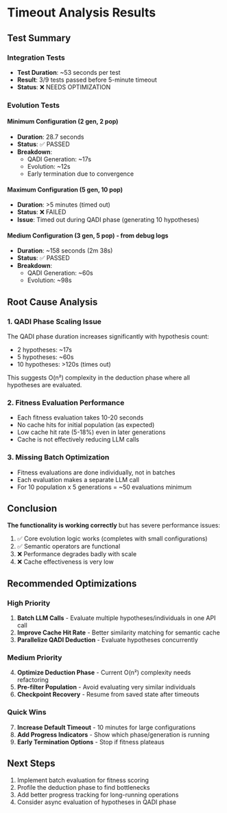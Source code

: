# Timeout Analysis Results

## Test Summary

### Integration Tests
- **Test Duration**: ~53 seconds per test
- **Result**: 3/9 tests passed before 5-minute timeout
- **Status**: ❌ NEEDS OPTIMIZATION

### Evolution Tests

#### Minimum Configuration (2 gen, 2 pop)
- **Duration**: 28.7 seconds
- **Status**: ✅ PASSED
- **Breakdown**:
  - QADI Generation: ~17s
  - Evolution: ~12s
  - Early termination due to convergence

#### Maximum Configuration (5 gen, 10 pop)  
- **Duration**: >5 minutes (timed out)
- **Status**: ❌ FAILED
- **Issue**: Timed out during QADI phase (generating 10 hypotheses)

#### Medium Configuration (3 gen, 5 pop) - from debug logs
- **Duration**: ~158 seconds (2m 38s)
- **Status**: ✅ PASSED
- **Breakdown**:
  - QADI Generation: ~60s
  - Evolution: ~98s

## Root Cause Analysis

### 1. **QADI Phase Scaling Issue**
The QADI phase duration increases significantly with hypothesis count:
- 2 hypotheses: ~17s
- 5 hypotheses: ~60s  
- 10 hypotheses: >120s (times out)

This suggests O(n²) complexity in the deduction phase where all hypotheses are evaluated.

### 2. **Fitness Evaluation Performance**
- Each fitness evaluation takes 10-20 seconds
- No cache hits for initial population (as expected)
- Low cache hit rate (5-18%) even in later generations
- Cache is not effectively reducing LLM calls

### 3. **Missing Batch Optimization**
- Fitness evaluations are done individually, not in batches
- Each evaluation makes a separate LLM call
- For 10 population x 5 generations = ~50 evaluations minimum

## Conclusion

**The functionality is working correctly** but has severe performance issues:

1. ✅ Core evolution logic works (completes with small configurations)
2. ✅ Semantic operators are functional
3. ❌ Performance degrades badly with scale
4. ❌ Cache effectiveness is very low

## Recommended Optimizations

### High Priority
1. **Batch LLM Calls** - Evaluate multiple hypotheses/individuals in one API call
2. **Improve Cache Hit Rate** - Better similarity matching for semantic cache
3. **Parallelize QADI Deduction** - Evaluate hypotheses concurrently

### Medium Priority  
4. **Optimize Deduction Phase** - Current O(n²) complexity needs refactoring
5. **Pre-filter Population** - Avoid evaluating very similar individuals
6. **Checkpoint Recovery** - Resume from saved state after timeouts

### Quick Wins
7. **Increase Default Timeout** - 10 minutes for large configurations
8. **Add Progress Indicators** - Show which phase/generation is running
9. **Early Termination Options** - Stop if fitness plateaus

## Next Steps

1. Implement batch evaluation for fitness scoring
2. Profile the deduction phase to find bottlenecks
3. Add better progress tracking for long-running operations
4. Consider async evaluation of hypotheses in QADI phase